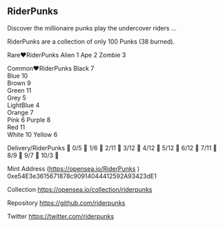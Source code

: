 RiderPunks
----------

Discover the millionaire punks play the undercover riders ...

RiderPunks are a collection of only 100 Punks (38 burned).

Rare❤️RiderPunks
Alien		1
Ape		  2
Zombie	3	

Common❤️RiderPunks
Black		7	
Blue		10	
Brown		9	
Green		11	
Grey		5	
LightBlue	4	
Orange		7	
Pink		  6	
Purple		8	
Red		   11	
White		 10	
Yellow		6	
             
Delivery/RiderPunks 
💙 0/5 💙 1/6 💙 2/11 💙 3/12 💙 4/12 💙 5/12 💙 6/12 💙 7/11 💙 8/9 💙 9/7 💙 10/3 💙

Mint Address (https://opensea.io/RiderPunks )
0xe54E3e3615671878c90914044412592A93423dE1

Collection
https://opensea.io/collection/riderpunks

Repository
https://github.com/riderpunks

Twitter
https://twitter.com/riderpunks
